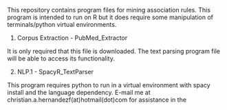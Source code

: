   This repository contains program files for mining association rules. This program is intended to
  run on R but it does require some manipulation of terminals/python virtual environments.

1) Corpus Extraction - PubMed_Extractor

  It is only required that this file is downloaded. The text parsing program file
  will be able to access its functionality.
  
2) NLP.1 - SpacyR_TextParser
  
  This program requires python to run in a virtual environment with spacy install and the language   dependency. E-mail me at christian.a.hernandezf(at)hotmail(dot)com for assistance in the 
